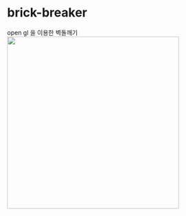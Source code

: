 # brick-breaker
open gl 을 이용한 벽돌깨기
<img src="https://user-images.githubusercontent.com/35258834/63439351-d0309b00-c468-11e9-8b0a-9f1fc3159ceb.JPG" width="400">
